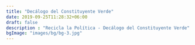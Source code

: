 ```yaml
---
title: "Decálogo del Constituyente Verde"
date: 2019-09-25T11:28:32+06:00
draft: false
description : "Recicla la Política - Decálogo del Constituyente Verde"
bgImage: "images/bg/bg-3.jpg"
---
```


